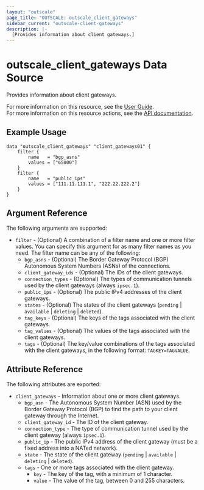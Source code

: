```yaml
---
layout: "outscale"
page_title: "OUTSCALE: outscale_client_gateways"
sidebar_current: "outscale-client-gateways"
description: |-
  [Provides information about client gateways.]
---
```


# outscale_client_gateways Data Source

Provides information about client gateways.

For more information on this resource, see the [User Guide](https://docs.outscale.com/en/userguide/About-Client-Gateways.html).  
For more information on this resource actions, see the [API documentation](https://docs.outscale.com/api#3ds-outscale-api-clientgateway).

## Example Usage

```hcl
data "outscale_client_gateways" "client_gateways01" {
    filter {
        name   = "bgp_asns"
        values = ["65000"]
    }
    filter {
        name   = "public_ips"
        values = ["111.11.111.1", "222.22.222.2"]
    }
}
```

## Argument Reference

The following arguments are supported:

* `filter` - (Optional) A combination of a filter name and one or more filter values. You can specify this argument for as many filter names as you need. The filter name can be any of the following:
    * `bgp_asns` - (Optional) The Border Gateway Protocol (BGP) Autonomous System Numbers (ASNs) of the connections.
    * `client_gateway_ids` - (Optional) The IDs of the client gateways.
    * `connection_types` - (Optional) The types of communication tunnels used by the client gateways (always `ipsec.1`).
    * `public_ips` - (Optional) The public IPv4 addresses of the client gateways.
    * `states` - (Optional) The states of the client gateways (`pending` \| `available` \| `deleting` \| `deleted`).
    * `tag_keys` - (Optional) The keys of the tags associated with the client gateways.
    * `tag_values` - (Optional) The values of the tags associated with the client gateways.
    * `tags` - (Optional) The key/value combinations of the tags associated with the client gateways, in the following format: `TAGKEY=TAGVALUE`.

## Attribute Reference

The following attributes are exported:

* `client_gateways` - Information about one or more client gateways.
    * `bgp_asn` - The Autonomous System Number (ASN) used by the Border Gateway Protocol (BGP) to find the path to your client gateway through the Internet.
    * `client_gateway_id` - The ID of the client gateway.
    * `connection_type` - The type of communication tunnel used by the client gateway (always `ipsec.1`).
    * `public_ip` - The public IPv4 address of the client gateway (must be a fixed address into a NATed network).
    * `state` - The state of the client gateway (`pending` \| `available` \| `deleting` \| `deleted`).
    * `tags` - One or more tags associated with the client gateway.
        * `key` - The key of the tag, with a minimum of 1 character.
        * `value` - The value of the tag, between 0 and 255 characters.
